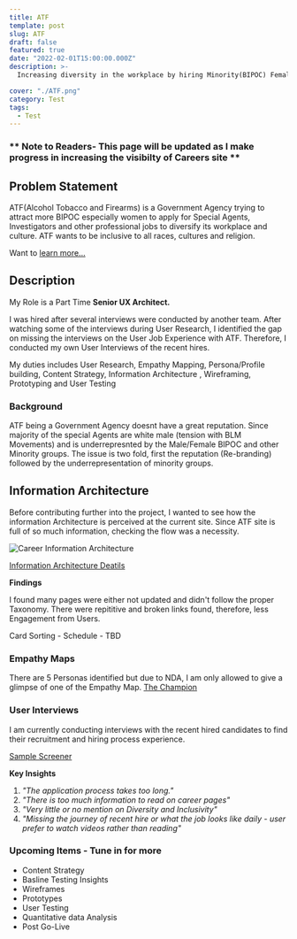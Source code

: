 ```yaml
---
title: ATF
template: post
slug: ATF
draft: false
featured: true
date: "2022-02-01T15:00:00.000Z"
description: >-
  Increasing diversity in the workplace by hiring Minority(BIPOC) Female Special Agents, IOI, Forensics and other professional Jobs.

cover: "./ATF.png"
category: Test
tags:
  - Test
---
```


### ** <b>Note to Readers- This page will be updated as I make progress in increasing the visibilty of Careers site </b> **

## Problem Statement

ATF(Alcohol Tobacco and Firearms) is a Government Agency trying to attract more BIPOC especially women to apply for Special Agents, Investigators and other professional jobs to diversify its workplace and culture. ATF wants to be inclusive to all races, cultures and religion.

Want to <a href="https://www.atf.gov/careers"> learn more...</a>

## Description

My Role is a Part Time <b>Senior UX Architect.</b>

I was hired after several interviews were conducted by another team. After watching some of the interviews during User Research, I identified the gap on missing the interviews on the User Job Experience with ATF. Therefore, I conducted my own User Interviews of the recent hires.

My duties includes User Research, Empathy Mapping, Persona/Profile building, Content Strategy, Information Architecture , Wireframing, Prototyping and User Testing

### Background

ATF being a Government Agency doesnt have a great reputation. Since majority of the special Agents are white male (tension with BLM Movements) and is underrepresnted by the Male/Female BIPOC and other Minority groups.
The issue is two fold, first the reputation (Re-branding) followed by the underrepresentation of minority groups.

## Information Architecture

Before contributing further into the project, I wanted to see how the information Architecture is perceived at the current site. Since ATF site is full of so much information, checking the flow was a necessity.

![Career Information Architecture](/IA.png)

<a href="https://docs.google.com/spreadsheets/d/1NyfovFWwte2TSepiyUgaRW39Pir8ph2P22ehgW6ihPQ/edit?usp=sharing"> Information Architecture Deatils </a>

<b> Findings</b>

I found many pages were either not updated and didn't follow the proper Taxonomy. There were repititive and broken links found, therefore, less Engagement from Users.

Card Sorting - Schedule - TBD

### Empathy Maps

There are 5 Personas identified but due to NDA, I am only allowed to give a glimpse of one of the Empathy Map.
<a href="https://www.figma.com/file/0VwkuIENI7DlAw44THEC0B/Empathy-Maps?node-id=3%3A2"> The Champion </a>

### User Interviews

I am currently conducting interviews with the recent hired candidates to find their recruitment and hiring process experience.

<a href="https://docs.google.com/document/d/1SKZ-c7qpGyUi0I1XkuTnMFvOaGbRDK6a/edit?usp=sharing&ouid=102398097035211476627&rtpof=true&sd=true"> Sample Screener </a>

<b> Key Insights </b>

<ol> 
<li> <i>"The application process takes too long." </i></li>
<li> <i> "There is too much information to read on career pages" </i> </li>
<li> <i> "Very little or no mention on Diversity and Inclusivity" </i> </li>
<li> <i> "Missing the journey of recent hire or what the job looks like daily - user prefer to watch videos rather than reading" </i> </li>
</ol>

### Upcoming Items - Tune in for more

<ul> 
<li> Content Strategy </li>
<li> Basline Testing Insights </li>
<li> Wireframes</li>
<li> Prototypes </li>
<li> User Testing</li>
<li> Quantitative data Analysis </li>
<li> Post Go-Live </li>
</ul>
